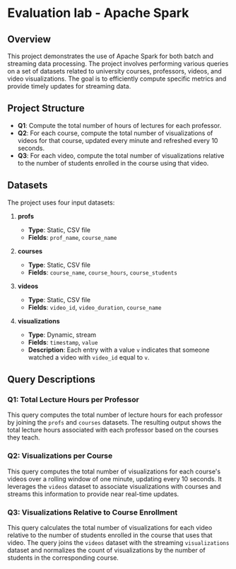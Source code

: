 # Evaluation lab - Apache Spark

## Overview

This project demonstrates the use of Apache Spark for both batch and streaming data processing. The project involves performing various queries on a set of datasets related to university courses, professors, videos, and video visualizations. The goal is to efficiently compute specific metrics and provide timely updates for streaming data.

## Project Structure

- **Q1**: Compute the total number of hours of lectures for each professor.
- **Q2**: For each course, compute the total number of visualizations of videos for that course, updated every minute and refreshed every 10 seconds.
- **Q3**: For each video, compute the total number of visualizations relative to the number of students enrolled in the course using that video.

## Datasets

The project uses four input datasets:

1. **profs**
   - **Type**: Static, CSV file
   - **Fields**: `prof_name`, `course_name`
   
2. **courses**
   - **Type**: Static, CSV file
   - **Fields**: `course_name`, `course_hours`, `course_students`

3. **videos**
   - **Type**: Static, CSV file
   - **Fields**: `video_id`, `video_duration`, `course_name`

4. **visualizations**
   - **Type**: Dynamic, stream
   - **Fields**: `timestamp`, `value`
   - **Description**: Each entry with a value `v` indicates that someone watched a video with `video_id` equal to `v`.

## Query Descriptions

### Q1: Total Lecture Hours per Professor

This query computes the total number of lecture hours for each professor by joining the `profs` and `courses` datasets. The resulting output shows the total lecture hours associated with each professor based on the courses they teach.

### Q2: Visualizations per Course

This query computes the total number of visualizations for each course's videos over a rolling window of one minute, updating every 10 seconds. It leverages the `videos` dataset to associate visualizations with courses and streams this information to provide near real-time updates.

### Q3: Visualizations Relative to Course Enrollment

This query calculates the total number of visualizations for each video relative to the number of students enrolled in the course that uses that video. The query joins the `videos` dataset with the streaming `visualizations` dataset and normalizes the count of visualizations by the number of students in the corresponding course.

